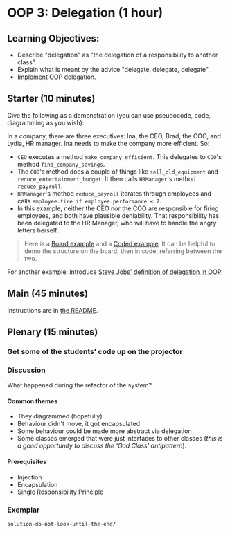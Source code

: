 # OOP 3: Delegation (1 hour)

## Learning Objectives:

- Describe "delegation" as "the delegation of a responsibility to another class".
- Explain what is meant by the advice "delegate, delegate, delegate".
- Implement OOP delegation.

## Starter (10 minutes)

Give the following as a demonstration (you can use pseudocode, code, diagramming as you wish):

In a company, there are three executives: Ina, the CEO, Brad, the COO, and Lydia, HR manager. Ina needs to make the company more efficient. So:

- `CEO` executes a method `make_company_efficient`. This delegates to `COO`'s method `find_company_savings`.
- The `COO`'s method does a couple of things like `sell_old_equipment` and `reduce_entertainment_budget`. It then calls `HRManager`'s method `reduce_payroll`.
- `HRManager`'s method `reduce_payroll` iterates through employees and calls `employee.fire if employee.performance < 7`.
- In this example, neither the CEO nor the COO are responsible for firing employees, and both have plausible deniability. That responsibility has been delegated to the HR Manager, who will have to handle the angry letters herself.

> Here is a [Board example](https://github.com/sjmog/oop_3_may2017/blob/master/company_structure.JPG) and a [Coded example](https://github.com/sjmog/oop_3_may2017/blob/master/company.rb). It can be helpful to demo the structure on the board, then in code, referring between the two.

For another example: introduce [Steve Jobs' definition of delegation in OOP](http://www.edibleapple.com/2011/10/29/steve-jobs-explains-object-oriented-programming/).

## Main (45 minutes)

Instructions are in [the README](README.md).

## Plenary (15 minutes)

### Get some of the students' code up on the projector

### Discussion

What happened during the refactor of the system?

#### Common themes

- They diagrammed (hopefully)
- Behaviour didn't move, it got encapsulated
- Some behaviour could be made more abstract via delegation
- Some classes emerged that were just interfaces to other classes (_this is a good opportunity to discuss the 'God Class' antipattern_).

#### Prerequisites

- Injection
- Encapsulation
- Single Responsibility Principle

### Exemplar

`solution-do-not-look-until-the-end/`
